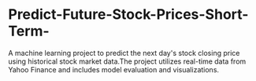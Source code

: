 # Predict-Future-Stock-Prices-Short-Term-
A machine learning project to predict the next day's stock closing price using historical stock market data.The project utilizes real-time data from Yahoo Finance  and includes model evaluation and visualizations.
